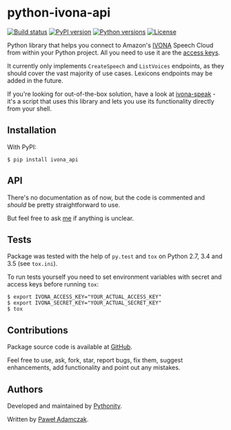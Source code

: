 # python-ivona-api
[![Build status](https://img.shields.io/travis/Pythonity/python-ivona-api.svg)][travis]
[![PyPI version](https://img.shields.io/pypi/v/ivona_api.svg)][pypi]
[![Python versions](https://img.shields.io/pypi/pyversions/ivona_api.svg)][pypi]
[![License](https://img.shields.io/github/license/Pythonity/python-ivona-api.svg)][license]

Python library that helps you connect to Amazon's [IVONA][ivona] Speech Cloud
from within your Python project. All you need to use it are the
[access keys][ivona keys].

It currently only implements `CreateSpeech` and `ListVoices` endpoints,
as they should cover the vast majority of use cases. Lexicons endpoints
may be added in the future.

If you're looking for out-of-the-box solution, have a look at
[ivona-speak][ivona speak] - it's a script that uses this library and lets you
use its functionality directly from your shell.

## Installation
With PyPI:
```
$ pip install ivona_api
```

## API
There's no documentation as of now, but the code is commented and
*should* be pretty straightforward to use.

But feel free to ask [me](mailto:pawel.adamczak@sidnet.info) if anything
is unclear.

## Tests
Package was tested with the help of `py.test` and `tox` on Python 2.7, 3.4
and 3.5 (see `tox.ini`).

To run tests yourself you need to set environment variables with secret
and access keys before running `tox`:
```shell
$ export IVONA_ACCESS_KEY="YOUR_ACTUAL_ACCESS_KEY"
$ export IVONA_SECRET_KEY="YOUR_ACTUAL_SECRET_KEY"
$ tox
```

## Contributions
Package source code is available at [GitHub][github].

Feel free to use, ask, fork, star, report bugs, fix them, suggest enhancements,
add functionality and point out any mistakes.

## Authors
Developed and maintained by [Pythonity][pythonity].

Written by [Paweł Adamczak][pawelad].


[github]: https://github.com/Pythonity/python-ivona-api
[ivona keys]: http://developer.ivona.com/en/speechcloud/introduction.html#Credentials
[ivona speak]: https://github.com/Pythonity/ivona-speak
[ivona]: https://www.ivona.com/
[license]: https://github.com/Pythonity/python-ivona-api/blob/master/LICENSE
[pawelad]: https://github.com/pawelad
[pypi]: https://pypi.python.org/pypi/ivona_api
[pythonity]: http://pythonity.com/
[travis]: https://travis-ci.org/Pythonity/python-ivona-api
